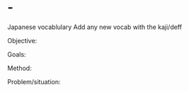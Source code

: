 # -
Japanese vocablulary 
Add any new vocab with the kaji/deff

Objective:

Goals:

Method:

Problem/situation:

